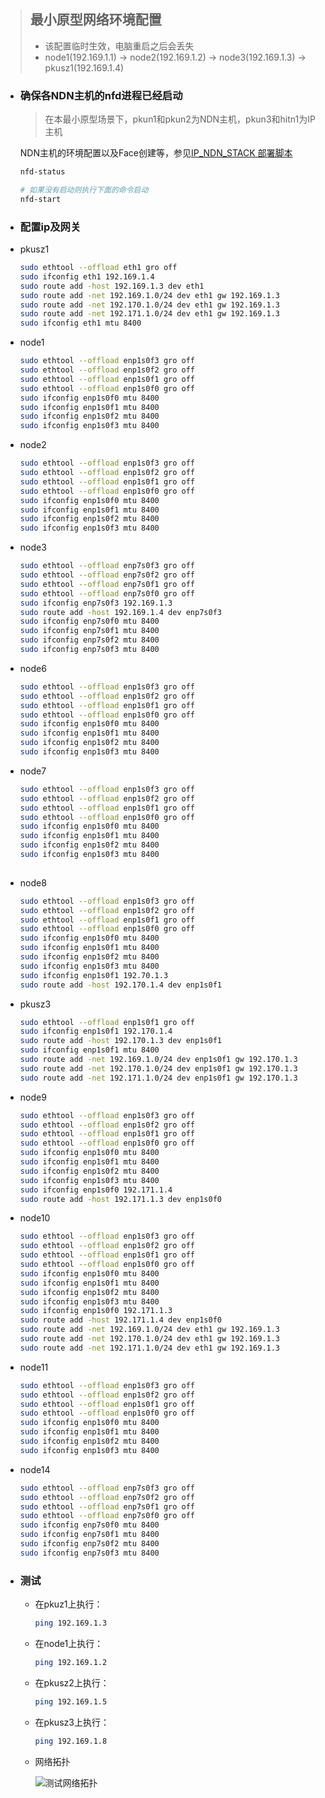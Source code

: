 > ## 最小原型网络环境配置
> - 该配置临时生效，电脑重启之后会丢失
> - node1(192.169.1.1) -> node2(192.169.1.2) -> node3(192.169.1.3) -> pkusz1(192.169.1.4)

- ### 确保各NDN主机的nfd进程已经启动
  > 在本最小原型场景下，pkun1和pkun2为NDN主机，pkun3和hitn1为IP主机

  NDN主机的环境配置以及Face创建等，参见[IP_NDN_STACK 部署脚本](https://github.com/SunnyQjm/ip-ndn-stack_cpp/tree/master/deployment)

  ```bash
  nfd-status
  
  # 如果没有启动则执行下面的命令启动
  nfd-start
  ```
- ### 配置ip及网关
 - pkusz1
    ```bash
    sudo ethtool --offload eth1 gro off
    sudo ifconfig eth1 192.169.1.4
    sudo route add -host 192.169.1.3 dev eth1
    sudo route add -net 192.169.1.0/24 dev eth1 gw 192.169.1.3
    sudo route add -net 192.170.1.0/24 dev eth1 gw 192.169.1.3
    sudo route add -net 192.171.1.0/24 dev eth1 gw 192.169.1.3
    sudo ifconfig eth1 mtu 8400

  - node1
    ```bash
    sudo ethtool --offload enp1s0f3 gro off
    sudo ethtool --offload enp1s0f2 gro off
    sudo ethtool --offload enp1s0f1 gro off
    sudo ethtool --offload enp1s0f0 gro off
    sudo ifconfig enp1s0f0 mtu 8400
    sudo ifconfig enp1s0f1 mtu 8400
    sudo ifconfig enp1s0f2 mtu 8400
    sudo ifconfig enp1s0f3 mtu 8400

     ```
  - node2
    ```bash
    sudo ethtool --offload enp1s0f3 gro off
    sudo ethtool --offload enp1s0f2 gro off
    sudo ethtool --offload enp1s0f1 gro off
    sudo ethtool --offload enp1s0f0 gro off
    sudo ifconfig enp1s0f0 mtu 8400
    sudo ifconfig enp1s0f1 mtu 8400
    sudo ifconfig enp1s0f2 mtu 8400
    sudo ifconfig enp1s0f3 mtu 8400
    
    ```
  - node3
    ```bash
    sudo ethtool --offload enp7s0f3 gro off
    sudo ethtool --offload enp7s0f2 gro off
    sudo ethtool --offload enp7s0f1 gro off
    sudo ethtool --offload enp7s0f0 gro off
    sudo ifconfig enp7s0f3 192.169.1.3
    sudo route add -host 192.169.1.4 dev enp7s0f3
    sudo ifconfig enp7s0f0 mtu 8400
    sudo ifconfig enp7s0f1 mtu 8400
    sudo ifconfig enp7s0f2 mtu 8400
    sudo ifconfig enp7s0f3 mtu 8400
    ```
    
  - node6
    ```bash
    sudo ethtool --offload enp1s0f3 gro off
    sudo ethtool --offload enp1s0f2 gro off
    sudo ethtool --offload enp1s0f1 gro off
    sudo ethtool --offload enp1s0f0 gro off
    sudo ifconfig enp1s0f0 mtu 8400
    sudo ifconfig enp1s0f1 mtu 8400
    sudo ifconfig enp1s0f2 mtu 8400
    sudo ifconfig enp1s0f3 mtu 8400
    
  - node7
    ```bash
    sudo ethtool --offload enp1s0f3 gro off
    sudo ethtool --offload enp1s0f2 gro off
    sudo ethtool --offload enp1s0f1 gro off
    sudo ethtool --offload enp1s0f0 gro off
    sudo ifconfig enp1s0f0 mtu 8400
    sudo ifconfig enp1s0f1 mtu 8400
    sudo ifconfig enp1s0f2 mtu 8400
    sudo ifconfig enp1s0f3 mtu 8400
  
    
  - node8
    ```bash
    sudo ethtool --offload enp1s0f3 gro off
    sudo ethtool --offload enp1s0f2 gro off
    sudo ethtool --offload enp1s0f1 gro off
    sudo ethtool --offload enp1s0f0 gro off
    sudo ifconfig enp1s0f0 mtu 8400
    sudo ifconfig enp1s0f1 mtu 8400
    sudo ifconfig enp1s0f2 mtu 8400
    sudo ifconfig enp1s0f3 mtu 8400
    sudo ifconfig enp1s0f1 192.70.1.3
    sudo route add -host 192.170.1.4 dev enp1s0f1 


  - pkusz3
    ```bash
    sudo ethtool --offload enp1s0f1 gro off
    sudo ifconfig enp1s0f1 192.170.1.4
    sudo route add -host 192.170.1.3 dev enp1s0f1
    sudo ifconfig enp1s0f1 mtu 8400
    sudo route add -net 192.169.1.0/24 dev enp1s0f1 gw 192.170.1.3
    sudo route add -net 192.170.1.0/24 dev enp1s0f1 gw 192.170.1.3
    sudo route add -net 192.171.1.0/24 dev enp1s0f1 gw 192.170.1.3
    

    ```
  

 - node9
    ```bash
    sudo ethtool --offload enp1s0f3 gro off
    sudo ethtool --offload enp1s0f2 gro off
    sudo ethtool --offload enp1s0f1 gro off
    sudo ethtool --offload enp1s0f0 gro off
    sudo ifconfig enp1s0f0 mtu 8400
    sudo ifconfig enp1s0f1 mtu 8400
    sudo ifconfig enp1s0f2 mtu 8400
    sudo ifconfig enp1s0f3 mtu 8400
    sudo ifconfig enp1s0f0 192.171.1.4
    sudo route add -host 192.171.1.3 dev enp1s0f0 
   
  - node10
    ```bash
    sudo ethtool --offload enp1s0f3 gro off
    sudo ethtool --offload enp1s0f2 gro off
    sudo ethtool --offload enp1s0f1 gro off
    sudo ethtool --offload enp1s0f0 gro off
    sudo ifconfig enp1s0f0 mtu 8400
    sudo ifconfig enp1s0f1 mtu 8400
    sudo ifconfig enp1s0f2 mtu 8400
    sudo ifconfig enp1s0f3 mtu 8400
    sudo ifconfig enp1s0f0 192.171.1.3
    sudo route add -host 192.171.1.4 dev enp1s0f0
    sudo route add -net 192.169.1.0/24 dev eth1 gw 192.169.1.3
    sudo route add -net 192.170.1.0/24 dev eth1 gw 192.169.1.3
    sudo route add -net 192.171.1.0/24 dev eth1 gw 192.169.1.3

    ```
  - node11
    ```bash
    sudo ethtool --offload enp1s0f3 gro off
    sudo ethtool --offload enp1s0f2 gro off
    sudo ethtool --offload enp1s0f1 gro off
    sudo ethtool --offload enp1s0f0 gro off
    sudo ifconfig enp1s0f0 mtu 8400
    sudo ifconfig enp1s0f1 mtu 8400
    sudo ifconfig enp1s0f2 mtu 8400
    sudo ifconfig enp1s0f3 mtu 8400
    
    ```
  - node14
    ```bash
    sudo ethtool --offload enp7s0f3 gro off
    sudo ethtool --offload enp7s0f2 gro off
    sudo ethtool --offload enp7s0f1 gro off
    sudo ethtool --offload enp7s0f0 gro off
    sudo ifconfig enp7s0f0 mtu 8400
    sudo ifconfig enp7s0f1 mtu 8400
    sudo ifconfig enp7s0f2 mtu 8400
    sudo ifconfig enp7s0f3 mtu 8400
    ```


- ### 测试
    - 在pkuz1上执行：
        ```bash
        ping 192.169.1.3
        ```
    - 在node1上执行：
        ```bash
        ping 192.169.1.2
        ```
    - 在pkusz2上执行：
        ```bash
        ping 192.169.1.5
    - 在pkusz3上执行：
        ```bash
        ping 192.169.1.8
    - 网络拓扑
    
        ![测试网络拓扑](https://raw.githubusercontent.com/SunnyQjm/ip-ndn-stack_cpp/master/documents/pic1.png)
 
